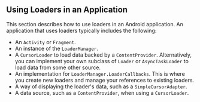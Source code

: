 
## Using Loaders in an Application

This section describes how to use loaders in an Android application. 
An application that uses loaders typically includes the following:
- An `Activity` or `Fragment`.
- An instance of the `LoaderManager`.
- A `CursorLoader` to load data backed by a `ContentProvider`. 
  Alternatively, you can implement your own subclass of `Loader` 
  or `AsyncTaskLoader` to load data from some other source.
- An implementation for `LoaderManager.LoaderCallbacks`. 
  This is where you create new loaders and manage your references to existing loaders.
- A way of displaying the loader's data, such as a `SimpleCursorAdapter`.
- A data source, such as a `ContentProvider`, when using a `CursorLoader`.


